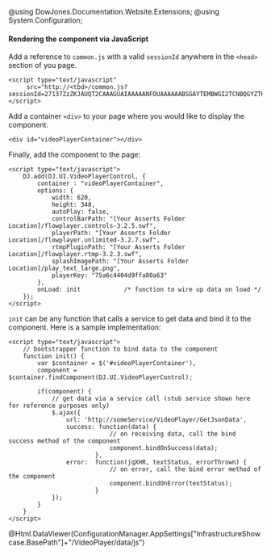 ﻿@using DowJones.Documentation.Website.Extensions;
@using System.Configuration;
#### Rendering the component via JavaScript

Add a reference to `common.js` with a valid `sessionId` anywhere in the `<head>` section of you page.

	<script type="text/javascript" 
	     src="http://<tbd>/common.js?sessionId=27137ZzZKJAUQT2CAAAGUAIAAAAANFOUAAAAAABSGAYTEMBWGI2TCNBQGYZTKNZS"></script>

Add a container `<div>` to your page where you would like to display the component.

	<div id="videoPlayerContainer"></div>

Finally, add the component to the page:

	<script type="text/javascript">
		DJ.add(DJ.UI.VideoPlayerControl, {
			container : "videoPlayerContainer",
			options: {
                width: 620,
                height: 348,
                autoPlay: false,
                controlBarPath: "[Your Asserts Folder Location]/flowplayer.controls-3.2.5.swf",
                playerPath: "[Your Asserts Folder Location]/flowplayer.unlimited-3.2.7.swf",
                rtmpPluginPath: "[Your Asserts Folder Location]/flowplayer.rtmp-3.2.3.swf",
                splashImagePath: "[Your Asserts Folder Location]/play_text_large.png",
                playerKey: "75a6c4404d9ffa80a63"
            },			
            onLoad: init			/* function to wire up data on load */
		}); 
	</script>	  

	
`init` can be any function that calls a service to get data and bind it to the component. Here is a sample implementation:

	<script type="text/javascript">
		// bootstrapper function to bind data to the component
		function init() {
			var $container = $('#videoPlayerContainer'),
			component = $container.findComponent(DJ.UI.VideoPlayerControl);

			if(component) {
				// get data via a service call (stub service shown here for reference purposes only)
				$.ajax({
					url: 'http://someService/VideoPlayer/GetJsonData',
					success: function(data) {
								// on receiving data, call the bind success method of the component
								component.bindOnSuccess(data);
							},
					error:  function(jqXHR, textStatus, errorThrown) {
								// on error, call the bind error method of the component
								component.bindOnError(textStatus);
							}
				});
			}
		}
	</script>

@Html.DataViewer(ConfigurationManager.AppSettings["InfrastructureShowcase.BasePath"]+"/VideoPlayer/data/js")